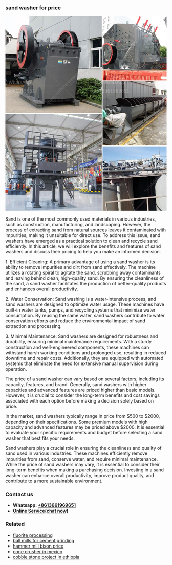 <h3>sand washer for price</h3><img src='1706767167.jpg' alt=''><p>Sand is one of the most commonly used materials in various industries, such as construction, manufacturing, and landscaping. However, the process of extracting sand from natural sources leaves it contaminated with impurities, making it unsuitable for direct use. To address this issue, sand washers have emerged as a practical solution to clean and recycle sand efficiently. In this article, we will explore the benefits and features of sand washers and discuss their pricing to help you make an informed decision.</p><p>1. Efficient Cleaning: A primary advantage of using a sand washer is its ability to remove impurities and dirt from sand effectively. The machine utilizes a rotating spiral to agitate the sand, scrubbing away contaminants and leaving behind clean, high-quality sand. By ensuring the cleanliness of the sand, a sand washer facilitates the production of better-quality products and enhances overall productivity.</p><p>2. Water Conservation: Sand washing is a water-intensive process, and sand washers are designed to optimize water usage. These machines have built-in water tanks, pumps, and recycling systems that minimize water consumption. By reusing the same water, sand washers contribute to water conservation efforts and reduce the environmental impact of sand extraction and processing.</p><p>3. Minimal Maintenance: Sand washers are designed for robustness and durability, ensuring minimal maintenance requirements. With a sturdy construction and well-engineered components, these machines can withstand harsh working conditions and prolonged use, resulting in reduced downtime and repair costs. Additionally, they are equipped with automated systems that eliminate the need for extensive manual supervision during operation.</p><p>The price of a sand washer can vary based on several factors, including its capacity, features, and brand. Generally, sand washers with higher capacities and advanced features are priced higher than basic models. However, it is crucial to consider the long-term benefits and cost savings associated with each option before making a decision solely based on price.</p><p>In the market, sand washers typically range in price from $500 to $2000, depending on their specifications. Some premium models with high capacity and advanced features may be priced above $2000. It is essential to evaluate your specific requirements and budget before selecting a sand washer that best fits your needs.</p><p>Sand washers play a crucial role in ensuring the cleanliness and quality of sand used in various industries. These machines efficiently remove impurities from sand, conserve water, and require minimal maintenance. While the price of sand washers may vary, it is essential to consider their long-term benefits when making a purchasing decision. Investing in a sand washer can enhance overall productivity, improve product quality, and contribute to a more sustainable environment.</p><h3>Contact us</h3><ul><li><strong>Whatsapp:&nbsp;<a href="https://wa.me/8613661969651">+8613661969651</a></strong></li><li><a href="https://swt.shibang-china.com/?git&amp;zhl&amp;sand washer for price"><strong>Online Service(chat now)</strong></a></li></ul><h3>Related</h3><ul><li><a href='fluorite processing.md'>fluorite processing</a></li><li><a href='ball mills for cement grinding.md'>ball mills for cement grinding</a></li><li><a href='hammer mill bison price.md'>hammer mill bison price</a></li><li><a href='cone crusher in mexico.md'>cone crusher in mexico</a></li><li><a href='cobble stone project in ethiopia.md'>cobble stone project in ethiopia</a></li></ul>